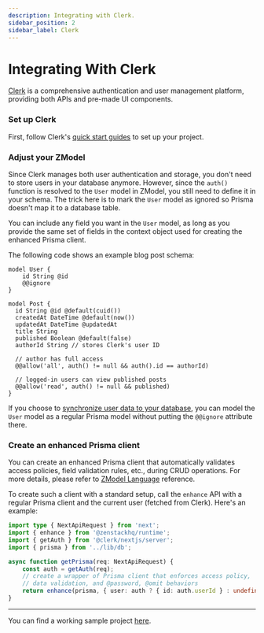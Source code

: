 ```yaml
---
description: Integrating with Clerk.
sidebar_position: 2
sidebar_label: Clerk
---
```


# Integrating With Clerk

[Clerk](https://clerk.com/) is a comprehensive authentication and user management platform, providing both APIs and pre-made UI components.

### Set up Clerk

First, follow Clerk's [quick start guides](https://clerk.com/docs/quickstarts/overview) to set up your project.

### Adjust your ZModel

Since Clerk manages both user authentication and storage, you don't need to store users in your database anymore. However, since the `auth()` function is resolved to the `User` model in ZModel, you still need to define it in your schema. The trick here is to mark the `User` model as ignored so Prisma doesn't map it to a database table.

You can include any field you want in the `User` model, as long as you provide the same set of fields in the context object used for creating the enhanced Prisma client.

The following code shows an example blog post schema:

```zmodel
model User {
    id String @id
    @@ignore
}

model Post {
  id String @id @default(cuid())
  createdAt DateTime @default(now())
  updatedAt DateTime @updatedAt
  title String
  published Boolean @default(false)
  authorId String // stores Clerk's user ID

  // author has full access
  @@allow('all', auth() != null && auth().id == authorId)

  // logged-in users can view published posts
  @@allow('read', auth() != null && published)
}
```

If you choose to [synchronize user data to your database](https://clerk.com/docs/users/sync-data-to-your-backend), you can model the `User` model as a regular Prisma model without putting the `@@ignore` attribute there.

### Create an enhanced Prisma client

You can create an enhanced Prisma client that automatically validates access policies, field validation rules, etc., during CRUD operations. For more details, please refer to [ZModel Language](/docs/reference/zmodel-language) reference.

To create such a client with a standard setup, call the `enhance` API with a regular Prisma client and the current user (fetched from Clerk). Here's an example:

```ts
import type { NextApiRequest } from 'next';
import { enhance } from '@zenstackhq/runtime';
import { getAuth } from '@clerk/nextjs/server';
import { prisma } from '../lib/db';

async function getPrisma(req: NextApiRequest) {
    const auth = getAuth(req);
    // create a wrapper of Prisma client that enforces access policy,
    // data validation, and @password, @omit behaviors
    return enhance(prisma, { user: auth ? { id: auth.userId } : undefined });
}
```

---

You can find a working sample project [here](https://github.com/zenstackhq/docs-tutorial-clerk).
